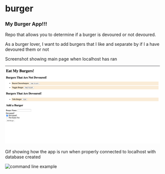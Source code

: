 # burger

### My Burger App!!!

<p> Repo that allows you to determine if a burger is devoured or not devoured.</p>

<p>As a burger lover, I want to add burgers that I like and separate by if I a have devoured them or not</p>

<p>Screenshot showing main page when localhost has ran</p>

![command line example](./public/assets/img/screenshot1.png)

<p>Gif showing how the app is run when properly connected to localhost with database created</p>

![command line example](./public/assets/img/burger.gif)
